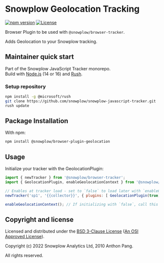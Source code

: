 # Snowplow Geolocation Tracking

[![npm version][npm-image]][npm-url]
[![License][license-image]](LICENSE)

Browser Plugin to be used with `@snowplow/browser-tracker`.

Adds Geolocation to your Snowplow tracking.

## Maintainer quick start

Part of the Snowplow JavaScript Tracker monorepo.  
Build with [Node.js](https://nodejs.org/en/) (14 or 16) and [Rush](https://rushjs.io/).

### Setup repository

```bash
npm install -g @microsoft/rush 
git clone https://github.com/snowplow/snowplow-javascript-tracker.git
rush update
```

## Package Installation

With npm:

```bash
npm install @snowplow/browser-plugin-geolocation
```

## Usage

Initialize your tracker with the GeolocationPlugin:

```js
import { newTracker } from '@snowplow/browser-tracker';
import { GeolocationPlugin, enableGeolocationContext } from '@snowplow/browser-plugin-geolocation';

// Enables at tracker load - set to `false` to load later with `enableGeolocationContext`
newTracker('sp1', '{{collector}}', { plugins: [ GeolocationPlugin(true) ] }); 

enableGeolocationContext(); // If initializing with `false`, call this to switch it on
```

## Copyright and license

Licensed and distributed under the [BSD 3-Clause License](LICENSE) ([An OSI Approved License][osi]).

Copyright (c) 2022 Snowplow Analytics Ltd, 2010 Anthon Pang.

All rights reserved.

[npm-url]: https://www.npmjs.com/package/@snowplow/browser-plugin-geolocation
[npm-image]: https://img.shields.io/npm/v/@snowplow/browser-plugin-geolocation
[docs]: https://docs.snowplowanalytics.com/docs/collecting-data/collecting-from-own-applications/javascript-tracker/
[osi]: https://opensource.org/licenses/BSD-3-Clause
[license-image]: https://img.shields.io/npm/l/@snowplow/browser-plugin-geolocation
